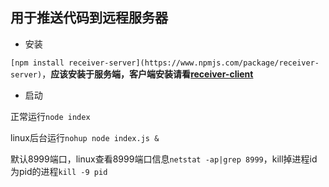 ## 用于推送代码到远程服务器

- 安装

`[npm install receiver-server](https://www.npmjs.com/package/receiver-server)`，**应该安装于服务端，客户端安装请看[receiver-client](https://github.com/w724883/receiver-client)**

- 启动

正常运行`node index`

linux后台运行`nohup node index.js &`

默认8999端口，linux查看8999端口信息`netstat -ap|grep 8999`，kill掉进程id为pid的进程`kill -9 pid`
